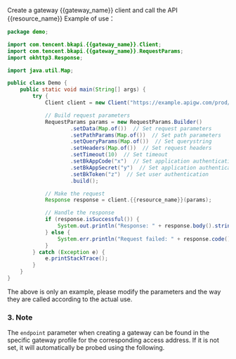 
Create a gateway {{gateway_name}} client and call the API {{resource_name}} Example of use：

```java
package demo;

import com.tencent.bkapi.{{gateway_name}}.Client;
import com.tencent.bkapi.{{gateway_name}}.RequestParams;
import okhttp3.Response;

import java.util.Map;

public class Demo {
    public static void main(String[] args) {
        try {
            Client client = new Client("https://example.apigw.com/prod/");

            // Build request parameters
            RequestParams params = new RequestParams.Builder()
                    .setData(Map.of())  // Set request parameters
                    .setPathParams(Map.of())  // Set path parameters
                    .setQueryParams(Map.of())  // Set querystring
                    .setHeaders(Map.of())  // Set request headers
                    .setTimeout(10)  // Set timeout
                    .setBkAppCode("x")  // Set application authentication
                    .setBkAppSecret("y")  // Set application authentication
                    .setBkToken("z")  // Set user authentication
                    .build();

            // Make the request
            Response response = client.{{resource_name}}(params);

            // Handle the response
            if (response.isSuccessful()) {
                System.out.println("Response: " + response.body().string());
            } else {
                System.err.println("Request failed: " + response.code());
            }
        } catch (Exception e) {
            e.printStackTrace();
        }
    }
}

```

The above is only an example, please modify the parameters and the way they are called according to the actual use.

### 3. Note

The `endpoint` parameter when creating a gateway can be found in the specific gateway profile for the corresponding access address. If it is not set, it will automatically be probed using the following.
